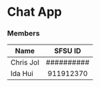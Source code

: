 # Chat App

### Members
| Name     | SFSU ID           | 
| ------------- |:-------------:| 
| Chris Jol   | ##########|
| Ida Hui     | 911912370     |  

